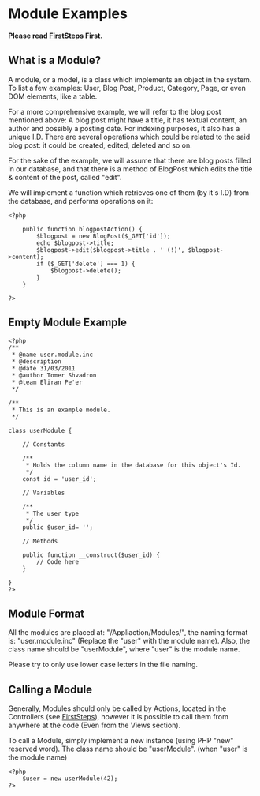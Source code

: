 # Module Examples #
**Please read [FirstSteps](FirstSteps.md) First.**

## What is a Module? ##
A module, or a model, is a class which implements an object in the system. To list a few examples: User, Blog Post, Product, Category, Page, or even DOM elements, like a table.

For a more comprehensive example, we will refer to the blog post mentioned above: A blog post might have a title, it has textual content, an author and possibly a posting date. For indexing purposes, it also has a unique I.D.
There are several operations which could be related to the said blog post: it could be created, edited, deleted and so on.

For the sake of the example, we will assume that there are blog posts filled in our database, and that there is a method of BlogPost which edits the title & content of the post, called "edit".

We will implement a function which retrieves one of them (by it's I.D) from the database, and performs operations on it:

```
<?php 

	public function blogpostAction() {
		$blogpost = new BlogPost($_GET['id']);
		echo $blogpost->title;
		$blogpost->edit($blogpost->title . ' (!)', $blogpost->content);
		if ($_GET['delete'] === 1) {
			$blogpost->delete();
		}
	}

?>
```

## Empty Module Example ##
```
<?php 
/**
 * @name user.module.inc
 * @description 
 * @date 31/03/2011
 * @author Tomer Shvadron
 * @team Eliran Pe'er
 */

/**
 * This is an example module.
 */

class userModule {

	// Constants
	
	/**
	 * Holds the column name in the database for this object's Id.
	 */
	const id = 'user_id';

	// Variables

	/**
	 * The user type
	 */
	public $user_id= '';

	// Methods

	public function __construct($user_id) {
		// Code here
	}

}
?>
```

## Module Format ##
All the modules are placed at: "/Appliaction/Modules/", the naming format is: "user.module.inc" (Replace the "user" with the module name).
Also, the class name should be "userModule", where "user" is the module name.

Please try to only use lower case letters in the file naming.

## Calling a Module ##
Generally, Modules should only be called by Actions, located in the Controllers (see [FirstSteps](FirstSteps.md)), however it is possible to call them from anywhere at the code (Even from the Views section).

To call a Module, simply implement a new instance (using PHP "new" reserved word). The class name should be "userModule". (when "user" is the module name)

```
<?php
	$user = new userModule(42);
?>
```